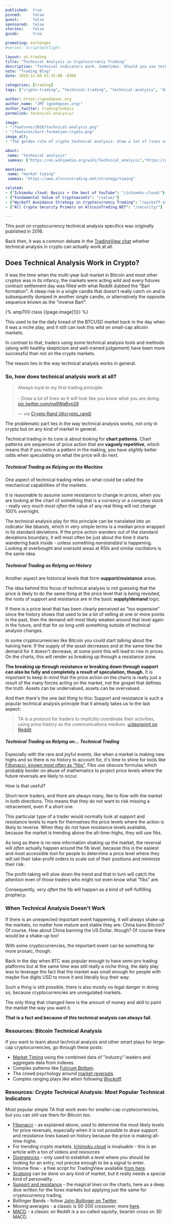 ```yaml
---
published:  true
pinned:     false
guest:      false
sponsored:  false
stories:    false
guide:      true

promoting: exchanges
#series: ScriptSpotlight

layout: at-trading
title: "Technical Analysis in Cryptocurrency Trading"
description: "Technical indicators work. Sometimes. Should you use technical analysis for crypto?"
note: "Trading Blog"
date: 2019-12-04 01:32:00 -0300

categories: [trading]
tags: ["crypto-trading", "technical-trading", "technical-analysis", "daytrading", "trading-strategy"]

author: https://goodopsec.org
author_name: "JMT (goodopsec.org)"
author_twitter: tradingfanbois
permalink: technical-analysis/

image:
- "/features/2018/technical-analysis.png"
- "/features/bart-formation-crypto.png"
image_alt:
- "The golden rule of crypto technical analysis: draw a lot of lines so that everyone will think you know what you're talking about. Credits @crypto_rand."

about:
 name: "technical analysis"
 sameas: ["https://en.wikipedia.org/wiki/Technical_analysis","https://www.investopedia.com/university/technical/"]

mentions:
 name: "market timing"
 sameas: "https://www.altcointrading.net/strategy/timing"

related:
- {"Ichimoku cloud: Basics + the best of YouTube": "/ichimoku-cloud/"}
- {"Fundamental Value of Cryptoassets": "/value/"}
- {"Wyckoff Avoidance Strategy in Cryptocurrency Trading": "/wyckoff-avoidance/"}
- {"All Crypto Security Primers on AltcoinTrading.NET": "/security/"}

---
```


This post on cryptocurrency technical analysis specifics was originally published in 2016.

Back then, it was a common debate in the [TradingView chat](http://bit.ly/tradingview-moon) whether technical analysis in crypto can actually work at all.

## Does Technical Analysis Work in Crypto?

It was the time when the multi-year bull market in Bitcoin and most other cryptos was in its infancy, the markets were acting wild and every futures contract settlement day was filled with what Reddit dubbed the "Bart formation": A steep rise in a single candle that doesn't really catch on and is subsequently dumped in another single candle, or alternatively the opposite sequence known as the "inverse Bart".

{% amp700 class {{page.image[1]}} %}

This used to be the daily bread of the BTCUSD market back in the day when it was a niche play, and it still can look this wild on small-cap altcoin markets.

In contrast to that, traders using some technical analysis tools and methods (along with healthy skepticism and well-trained judgement) have been more successful than not on the crypto markets.

The reason lies in the way technical analysis works in general.

### So, how does technical analysis work at all?

<blockquote class="twitter-tweet" data-lang="en-gb"><p lang="en" dir="ltr">Always loyal to my first trading principle:<br><br>- Draw a lot of lines so it will look like you know what you are doing. <a href="https://t.co/na9WaByn28">pic.twitter.com/na9WaByn28</a></p>&mdash; via <a href="https://twitter.com/crypto_rand/status/959190245643255809?ref_src=twsrc%5Etfw">Crypto Rand (@crypto_rand)</a></blockquote>

The problematic part lies in the way technical analysis works, not only in crypto but on any kind of market in general.

Technical trading in its core is about looking for **chart patterns**. Chart patterns are sequences of price action that are **vaguely repetitive**, which means that if you notice a pattern in the making, you have *slightly* better odds when speculating on what the price will do next.

##### Technical Trading as Relying on the Machine

One aspect of technical trading relies on what could be called the mechanical capabilities of the markets.

It is reasonable to assume some resistance to change in prices, when you are looking at the chart of something that is a currency or a company stock - really *very much most often* the value of any real thing will not change 100% overnight.

The technical analysis play for this principle can be translated into an indicator like bbands, which in very simple terms is a median price wrapped in its standard deviations. If the price action wanders out of the standard deviations boundary, it will most often be just about the time it starts wandering back inside - unless something *nonstandard* is happening. Looking at overbought and oversold areas at RSIs and similar oscillators is the same idea.

##### Technical Trading as Relying on History

Another aspect are historical levels that form **support/resistance** areas.

The idea behind this focus of technical analysis is not guessing that the price is likely to do the same thing at the price level that is being revisited, the roots of support and resistance are in the basic **supply/demand** logic.

If there is a price level that has been clearly perceived as "too expensive" since the history shows that used to be a lot of selling at one or more points in the past, then the demand will most likely weaken around that level again in the future, and that for so long until something outside of technical analysis changes.

In some cryptocurrencies like Bitcoin you could start talking about the halving here: If the supply of the asset decreases and at the same time the demand for it doesn't decrease, at some point this will lead to rise in prices. On the charts, this will render as breaking up through a resistance zone.

**The breaking up through resistance or breaking down through support can also be fully and completely a result of speculation, though.** It is important to keep in mind that the price action on the charts is really just a result of the many forces acting on the market, not the gospel that defines the truth. Assets can be undervalued, assets can be overvalued.

And then there's the one last thing to this: Support and resistance is such a popular technical analysis principle that it already takes us to the last aspect:

> TA is a protocol for traders to implicitly coordinate their activities, using price history as the communications medium. [u/dasignint on Reddit](https://www.reddit.com/r/BitcoinMarkets/comments/7vnm87/psa_technical_analysis_is_a_madeup_term_to_hide/dttvtdg/)

##### Technical Trading as Relying on... Technical Trading

Especially with the rare and joyful events, like when a market is making new highs and so there is no history to account for, it's time to shine for tools like [Fibonacci, known most often as "fibs"](/strategy/fibs). Fibs use obscure formulas which probably border on abuse of mathematics to project price levels where the future reversals are likely to occur.

How is that useful?

Short-term traders, and there are always many, like to flow with the market in both directions. This means that they do not want to risk missing a retracement, even if a short one.

This particular type of a trader would normally look at support and resistance levels to mark for themselves the price levels where the action is likely to reverse. When they do not have resistance levels available, because the market is trending above the all-time-highs, they will use fibs.

As long as there is no new information shaking up the market, the reversal will *often* actually happen around the fib level, because this is the easiest and most accessible tool for people to determine a price level where they will set their take-profit orders to scale out of their positions and minimize their risk.

The profit-taking will slow down the trend and that in turn will catch the attention even of those traders who might not even know what "fibs" are.

Consequently, *very often* the fib will happen as a kind of self-fulfilling prophecy.


### When Technical Analysis Doesn't Work

If there is an unexpected important event happening, it will always shake up the markets, no matter how mature and stable they are: China bans Bitcoin? Of course. How about China banning the US Dollar, though? Of course there would be a shake-up too!

With some cryptocurrencies, the important event can be something far more prosaic, though.

Back in the day when BTC was popular enough to have semi-pro trading platforms but at the same time was still really a niche thing, the daily play was to leverage the fact that the market was small enough for people with maybe five digits USD to move it and literally buy their way.

Such a thing is still possible, there is also mostly no legal danger in doing so, because cryptocurrencies are unregulated markets.

The only thing that changed here is the amount of money and skill to paint the market the way you want it.

**That is a fact and because of this technical analysis can always fail**.


### Resources: Bitcoin Technical Analysis

If you want to learn about technical analysis and other smart plays for lerge-cap cryptocurrencies, go through these posts:

* [Market Timing](/strategy/timing/) using the combined data of "industry" leaders and aggregate data from indexes.
* Complex patterns like [Fulcrum Bottom](/strategy/fulcrum-bottom/).
* The crowd psychology around [market reversals](/strategy/reversals/).
* Complex ranging plays like when following [Wyckoff](/strategy/wyckoff-ranging-markets/).

### Resources: Crypto Technical Analysis: Most Popular Technical Indicators

Most popular simple TA that work even for smaller-cap cryptocurrencies, but you can still use them for Bitcoin too.

* [Fibonacci](/strategy/fibs/) - as explained above, used to determine the most likely levels for price reversals, especially when it is not possible to draw support and resistance lines based on history because the price is making all-time-highs.
* For trending crypto markets, [Ichimoku cloud](/ichimoku-cloud/) is invaluable - this is an article with a ton of videos and resources
* [Divergences](/divergences/) - only used to establish a level where you should be looking for an entry, not precise enough to be a signal to enter.
* Volume flow - a free script for TradingView available [from here](https://www.tradingview.com/script/EHTKtnIt-ST-Volume-Flow-v6/).
* [Scalping](/strategy/scalping/) can be done on any kind of market, but it really needs a special kind of personality.
* [Support and resistance](http://forextraininggroup.com/how-to-trade-support-and-resistance-in-the-forex-market/) - the magical lines on the charts, here as a deep dive written for the forex markets but applying just the same for cryptocurrency trading.
* Bollinger Bands - follow [John Bollinger on Twitter](https://twitter.com/bbands).
* Moving averages - a classic is 50-200 crossover, more [here](http://thereformedbroker.com/2012/03/22/golden-crosses-the-bible/).
* [MACD](https://www.investopedia.com/stock-analysis/cotd/022614/bullish-and-bearish-macd-crossovers-lnkd-wyn-amt-twc.aspx) - a classic on Reddit is a so-called *squishy*, bearish cross on 3D MACD.
